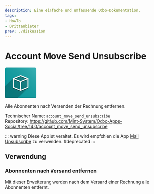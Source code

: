 ```yaml
---
description: Eine einfache und umfassende Odoo-Dokumentation.
tags:
- HowTo
- Drittanbieter
prev: ./diskussion
---
```

# Account Move Send Unsubscribe
![icon_oms_box](assets/icon_oms_box.png)

Alle Abonnenten nach Versenden der Rechnung entfernen.
 
Technischer Name: `account_move_send_unsubscribe`\
Repository: <https://github.com/Mint-System/Odoo-Apps-Social/tree/14.0/account_move_send_unsubscribe>

::: warning
Diese App ist veraltet. Es wird empfohlen die App [Mail Unsubscribe](Mail%20Unsubscribe) zu verwenden.
#deprecated
:::

## Verwendung

### Abonnenten nach Versand entfernen

Mit dieser Erweiterung werden nach dem Versand einer Rechnung alle Abonnenten entfernt.